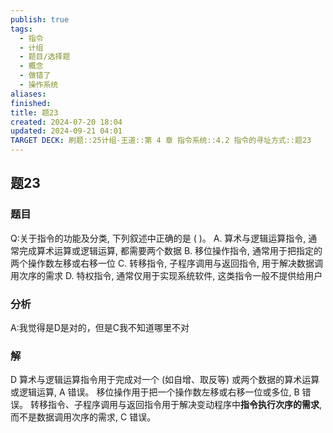 ```yaml
---
publish: true
tags:
  - 指令
  - 计组
  - 题目/选择题
  - 概念
  - 做错了
  - 操作系统
aliases: 
finished: 
title: 题23
created: 2024-07-20 18:04
updated: 2024-09-21 04:01
TARGET DECK: 刷题::25计组-王道::第 4 章 指令系统::4.2 指令的寻址方式::题23
---
```

## 题23
### 题目
Q:关于指令的功能及分类, 下列叙述中正确的是 ( )。
A. 算术与逻辑运算指令, 通常完成算术运算或逻辑运算, 都需要两个数据
B. 移位操作指令, 通常用于把指定的两个操作数左移或右移一位
C. 转移指令, 子程序调用与返回指令, 用于解决数据调用次序的需求
D. 特权指令, 通常仅用于实现系统软件, 这类指令一般不提供给用户
### 分析
A:我觉得是D是对的，但是C我不知道哪里不对
### 解
D
算术与逻辑运算指令用于完成对一个 (如自增、取反等) 或两个数据的算术运算或逻辑运算, A 错误。
移位操作用于把一个操作数左移或右移一位或多位, B 错误。
转移指令、子程序调用与返回指令用于解决变动程序中**指令执行次序的需求**, 而不是数据调用次序的需求, C 错误。


